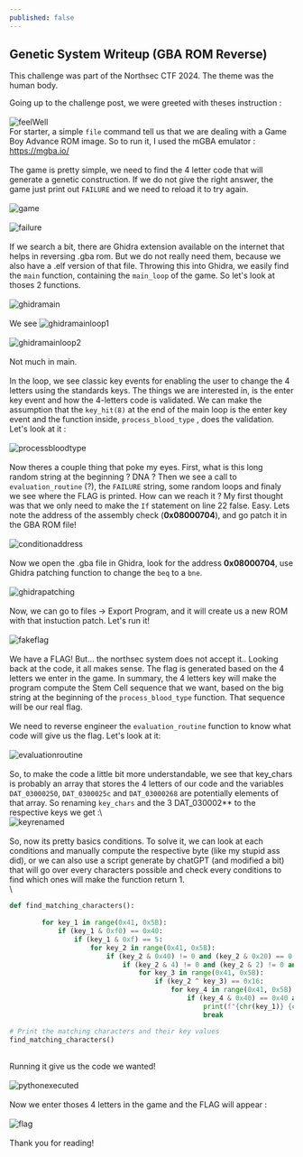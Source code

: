 ```yaml
---
published: false
---
```


## Genetic System Writeup (GBA ROM Reverse)

This challenge was part of the Northsec CTF 2024. The theme was the human body.

Going up to the challenge post, we were greeted with theses instruction :\
\
![feelWell](/images/geneticsystem/FeelWell.png)
\
For starter, a simple `file` command tell us that we are dealing with a Game Boy Advance ROM image. So to run it, I used the mGBA emulator : https://mgba.io/ \
\
The game is pretty simple, we need to find the 4 letter code that will generate a genetic construction. If we do not give the right answer, the game just print out `FAILURE` and we need to reload it to try again.\
\
![game](/images/geneticsystem/game.png)\
\
![failure](/images/geneticsystem/gameFailure.png)\
\
If we search a bit, there are Ghidra extension available on the internet that helps in reversing .gba rom. But we do not really need them, because we also have a .elf version of that file. Throwing this into Ghidra, we easily find the `main` function, containing the `main_loop` of the game. So let's look at thoses 2 functions.\
\
![ghidramain](/images/geneticsystem/ghidraMain.png)\
\
We see
![ghidramainloop1](/images/geneticsystem/ghidraMain_Loop1.png)\
\
![ghidramainloop2](/images/geneticsystem/ghidraMain_Loop2.png)\
\
Not much in main.\
\
In the loop, we see classic key events for enabling the user to change the 4 letters using the standards keys. The things we are interested in, is the enter key event and how the 4-letters code is validated. We can make the assumption that the `key_hit(8)` at the end of the main loop is the enter key event and the function inside, `process_blood_type` , does the validation. Let's look at it :\
\
![processbloodtype](/images/geneticsystem/ghidra_ProcessBloodType.png)\
\
Now theres a couple thing that poke my eyes. First, what is this long random string at the beginning ? DNA ? Then we see a call to `evaluation_routine` (?), the `FAILURE` string, some random loops and finaly we see where the FLAG is printed. How can we reach it ? My first thought was that we only need to make the `If` statement on line 22 false. Easy. Lets note the address of the assembly check (**0x08000704**), and go patch it in the GBA ROM file!\
\
![conditionaddress](/images/geneticsystem/conditionAddress.png)\
\
Now we open the .gba file in Ghidra, look for the address **0x08000704**, use Ghidra patching function to change the `beq` to a `bne`.\
\
![ghidrapatching](/images/geneticsystem/ghidraGBAPatching.png)\
\
Now, we can go to files -> Export Program, and it will create us a new ROM with that instuction patch. Let's run it!\
\
![fakeflag](/images/geneticsystem/fakeFlag.png)\
\
We have a FLAG! But... the northsec system does not accept it.. Looking back at the code, it all makes sense. The flag is generated based on the 4 letters we enter in the game. In summary, the 4 letters key will make the program compute the Stem Cell sequence that we want, based on the big string at the beginning of the `process_blood_type` function. That sequence will be our real flag.\
\
We need to reverse engineer the `evaluation_routine` function to know what code will give us the flag. Let's look at it: \
\
![evaluationroutine](/images/geneticsystem/ghidra_evaluationRoutine.png)\
\
So, to make the code a little bit more understandable, we see that key_chars is probably an array that stores the 4 letters of our code and the variables `DAT_03000250`, `DAT_0300025c` and `DAT_03000268` are potentially elements of that array. So renaming `key_chars` and the 3 DAT_030002** to the respective keys we get :\ 
\
![keyrenamed](/images/geneticsystem/keyRenamed.png)\
\
So, now its pretty basics conditions. To solve it, we can look at each conditions and manually compute the respective byte (like my stupid ass did), or we can also use a script generate by chatGPT (and modified a bit) that will go over every characters possible and check every conditions to find which ones will make the function return 1.\
\
```py
def find_matching_characters():
	
		for key_1 in range(0x41, 0x5B):
		    if (key_1 & 0xf0) == 0x40:
		        if (key_1 & 0xf) == 5:
		            for key_2 in range(0x41, 0x5B):
		                if (key_2 & 0x40) != 0 and (key_2 & 0x20) == 0 and (key_2 & 0x10) == 0 and (key_2 & 8) == 0:
		                    if (key_2 & 4) != 0 and (key_2 & 2) != 0 and (key_2 & 1) != 0:
		                        for key_3 in range(0x41, 0x5B):
		                            if (key_2 ^ key_3) == 0x16:
		                                for key_4 in range(0x41, 0x5B):
		                                    if (key_4 & 0x40) == 0x40 and (key_4 & 0xf) == 0xb:
		                                        print(f"{chr(key_1)} {chr(key_2)} {chr(key_3)} {chr(key_4)}")
		                                        break

# Print the matching characters and their key values
find_matching_characters()
```
\
Running it give us the code we wanted!\
\
![pythonexecuted](/images/geneticsystem/pythonExecuted.png)\
\
Now we enter thoses 4 letters in the game and the FLAG will appear :\
\
![flag](/images/geneticsystem/flag.png)\
\
Thank you for reading!
